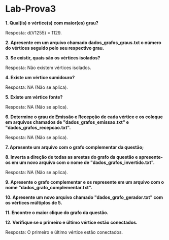 # Lab-Prova3
**1. Qual(is) o vértice(s) com maior(es) grau?**

Resposta: d(V1255) = 1129.

**2. Apresente em um arquivo chamado dados_grafos_graus.txt o número do vértices seguido pelo seu respectivo grau.**

**3. Se existir, quais são os vértices isolados?**

Resposta: Não existem vértices isolados.

**4. Existe um vértice sumidouro?**

Resposta: NA (Não se aplica).

**5. Existe um vértice fonte?**

Resposta: NA (Não se aplica).

**6. Determine o grau de Emissão e Recepção de cada vértice e os coloque em arquivos chamados de "dados_grafos_emissao.txt" e "dados_grafos_recepcao.txt".**

Resposta: NA (Não se aplica).

**7. Apresente um arquivo com o grafo complementar da questão;**

**8. Inverta a direção de todas as arestas do grafo da questão e apresente-os em um novo arquivo com o nome de "dados_grafos_invertido.txt".**

Resposta: NA (Não se aplica).

**9. Apresente o grafo complementar e os represente em um arquivo com o nome "dados_grafo_complementar.txt".**

**10. Apresente um novo arquivo chamado "dados_grafo_gerador.txt" com os vértices múltiplos de 5.**

**11. Encontre o maior clique do grafo da questão.**

**12. Verifique se o primeiro e último vértice estão conectados.**

Resposta: O primeiro e último vértice estão conectados.